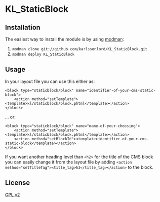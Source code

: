 # KL_StaticBlock

## Installation

The easiest way to install the module is by using [modman](https://github.com/karlssonlord/modman):

1. `modman clone git://github.com/karlssonlord/KL_StaticBlock.git`
2. `modman deploy KL_StaticBlock`

## Usage

In your layout file you can use this either as:

```
<block type="staticblock/block" name="identifier-of-your-cms-static-block">
    <action method="setTemplate"><template>kl/staticblock/block.phtml</template></action>
</block>
```

... or:

```
<block type="staticblock/block" name="name-of-your-choosing">
    <action method="setTemplate"><template>kl/staticblock/block.phtml</template></action>
    <action method="setBlockId"><template>identifier-of-your-cms-static-block</template></action>
</block>
```

If you want another heading level than `<h2>` for the title of the CMS block you can easily change it from the layout file by adding `<action method="setTitleTag"><title_tag>h3</title_tag></action>` to the block.

## License

[GPL v2](http://choosealicense.com/licenses/gpl-v2/)

